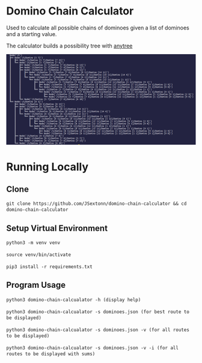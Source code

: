 # Domino Chain Calculator

Used to calculate all possible chains of dominoes given a list of dominoes and a starting value.

The calculator builds a possibility tree with [anytree](https://pypi.org/project/anytree/)

![alt text](result_tree.png)

# Running Locally

## Clone
```
git clone https://github.com/JSextonn/domino-chain-calculator && cd domino-chain-calculator

```

## Setup Virtual Environment
```
python3 -m venv venv

source venv/bin/activate

pip3 install -r requirements.txt
```

## Program Usage
```
python3 domino-chain-calcualator -h (display help)

python3 domino-chain-calcualator -s dominoes.json (for best route to be displayed)

python3 domino-chain-calcualator -s dominoes.json -v (for all routes to be displayed) 

python3 domino-chain-calcualator -s dominoes.json -v -i (for all routes to be displayed with sums)
```